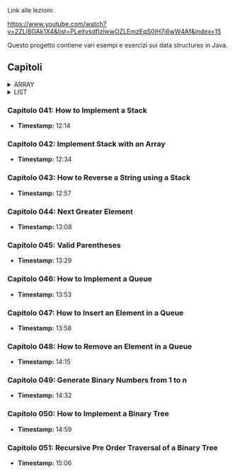 Link alle lezioni:

https://www.youtube.com/watch?v=2ZLl8GAk1X4&list=PLeitvsdfIzlwwOZLEmzEqS0jH7i6wW4Af&index=15

Questo progetto contiene vari esempi e esercizi sui data structures in Java.

## Capitoli

<details>
  <summary>ARRAY</summary>

#### Capitolo 001: One Dimensional Array
- **Timestamp:** 03:01

#### Capitolo 002: Remove Even Integers from an Array
- **Timestamp:** 03:06

#### Capitolo 003: Reverse an Array
- **Timestamp:** 04:03

#### Capitolo 004: Find Minimum Value in Array
- **Timestamp:** 02:16

#### Capitolo 005: Find Second Maximum Value in Array
- **Timestamp:** 02:28

#### Capitolo 006: Move All Zero to End of Array
- **Timestamp:** 02:41

#### Capitolo 007: How to Resize an Array in Java
- **Timestamp:** 03:20

#### Capitolo 008: Find the Missing Number in Array
- **Timestamp:** 03:17

#### Capitolo 009: Is String Palindrome
- **Timestamp:** 03:34

</details>

<details>
  <summary>LIST</summary>

  <details>
    <summary>SINGLY LINKED LIST</summary>

    ### Capitolo 010: How to Create a Singly Linked List
    - **Timestamp:** 03:53

    ### Capitolo 011: How to Print Elements of a Singly Linked List
    - **Timestamp:** 04:03

    ### Capitolo 012: How to Find Length of a Singly Linked List
    - **Timestamp:** 04:13

    ### Capitolo 013: How to Insert Node at the Beginning of a Singly Linked List
    - **Timestamp:** 04:23

    ### Capitolo 014: How to Insert Node at the End of a Singly Linked List
    - **Timestamp:** 04:32

    ### Capitolo 015: How to Insert Node at a Given Position
    - **Timestamp:** 04:47

    ### Capitolo 016: Delete First Node of a Singly Linked List
    - **Timestamp:** 05:16

    ### Capitolo 017: Delete Last Node of a Singly Linked List
    - **Timestamp:** 05:29

    ### Capitolo 018: Delete Node at Given Position
    - **Timestamp:** 05:48

    ### Capitolo 019: How to Search an Element in a Singly Linked List
    - **Timestamp:** 06:12

    ### Capitolo 020: How to Reverse a Singly Linked List
    - **Timestamp:** 06:22

    ### Capitolo 021: Remove Duplicates from a Sorted Singly Linked List
    - **Timestamp:** 06:33

    ### Capitolo 022: How to Remove Duplicates from a Sorted Singly Linked List
    - **Timestamp:** 06:46

    ### Capitolo 023: How to Detect a Loop in a Singly Linked List
    - **Timestamp:** 07:09

    ### Capitolo 024: How to Detect a Loop in a Singly Linked List
    - **Timestamp:** 07:20

    ### Capitolo 025: How to Find Start of Loop in a Singly Linked List
    - **Timestamp:** 07:37

    ### Capitolo 026: How to Remove Loop in a Singly Linked List
    - **Timestamp:** 07:53

    ### Capitolo 027: Merge Two Sorted Singly Linked Lists
    - **Timestamp:** 08:37

    ### Capitolo 028: Add Two Numbers Represented by Linked Lists
    - **Timestamp:** 09:17

    ### Capitolo 029: How to Implement Doubly Linked List
    - **Timestamp:** 09:46

  </details>

#### Capitolo 030: Insert Node at the Beginning of a Doubly Linked List
- **Timestamp:** 09:52

#### Capitolo 031: Insert Node at the End of a Doubly Linked List
- **Timestamp:** 10:05

#### Capitolo 032: Delete First Node of a Doubly Linked List
- **Timestamp:** 10:15

#### Capitolo 033: Delete Last Node of a Doubly Linked List
- **Timestamp:** 10:26

#### Capitolo 034: How to Implement a Circular Singly Linked List
- **Timestamp:** 11:03

#### Capitolo 035: How to Traverse and Print a Circular Singly Linked List
- **Timestamp:** 11:11

#### Capitolo 036: How to Insert a Node at the Beginning of a Circular Singly Linked List
- **Timestamp:** 11:23

#### Capitolo 037: How to Insert a Node at the End of a Circular Singly Linked List
- **Timestamp:** 11:37

#### Capitolo 038: How to Delete First Node from a Circular Singly Linked List
- **Timestamp:** 11:52

#### Capitolo 039: How to Delete Last Node from a Circular Singly Linked List
- **Timestamp:** 12:01

#### Capitolo 040: How to Remove First Node from a Circular Singly Linked List
- **Timestamp:** 12:14

</details>

### Capitolo 041: How to Implement a Stack
- **Timestamp:** 12:14

### Capitolo 042: Implement Stack with an Array
- **Timestamp:** 12:34

### Capitolo 043: How to Reverse a String using a Stack
- **Timestamp:** 12:57

### Capitolo 044: Next Greater Element
- **Timestamp:** 13:08

### Capitolo 045: Valid Parentheses
- **Timestamp:** 13:29

### Capitolo 046: How to Implement a Queue
- **Timestamp:** 13:53

### Capitolo 047: How to Insert an Element in a Queue
- **Timestamp:** 13:58

### Capitolo 048: How to Remove an Element in a Queue
- **Timestamp:** 14:15

### Capitolo 049: Generate Binary Numbers from 1 to n
- **Timestamp:** 14:32

### Capitolo 050: How to Implement a Binary Tree
- **Timestamp:** 14:59

### Capitolo 051: Recursive Pre Order Traversal of a Binary Tree
- **Timestamp:** 15:06
